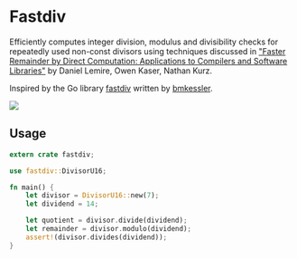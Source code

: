# Fastdiv
Efficiently computes integer division, modulus and divisibility checks for repeatedly used non-const divisors using techniques discussed in ["Faster Remainder by Direct Computation: Applications to Compilers and Software Libraries"](https://arxiv.org/abs/1902.01961) by Daniel Lemire, Owen Kaser, Nathan Kurz.

Inspired by the Go library [fastdiv](https://github.com/bmkessler/fastdiv) written by [bmkessler](https://github.com/bmkessler).

[![](https://github.com/krishna-veerareddy/fastdiv/workflows/ci/badge.svg)](https://github.com/krishna-veerareddy/fastdiv/actions)

## Usage
```rust
extern crate fastdiv;

use fastdiv::DivisorU16;

fn main() {
    let divisor = DivisorU16::new(7);
    let dividend = 14;

    let quotient = divisor.divide(dividend);
    let remainder = divisor.modulo(dividend);
    assert!(divisor.divides(dividend));
}
```
